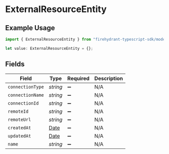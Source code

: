 # ExternalResourceEntity

## Example Usage

```typescript
import { ExternalResourceEntity } from "firehydrant-typescript-sdk/models/components";

let value: ExternalResourceEntity = {};
```

## Fields

| Field                                                                                         | Type                                                                                          | Required                                                                                      | Description                                                                                   |
| --------------------------------------------------------------------------------------------- | --------------------------------------------------------------------------------------------- | --------------------------------------------------------------------------------------------- | --------------------------------------------------------------------------------------------- |
| `connectionType`                                                                              | *string*                                                                                      | :heavy_minus_sign:                                                                            | N/A                                                                                           |
| `connectionName`                                                                              | *string*                                                                                      | :heavy_minus_sign:                                                                            | N/A                                                                                           |
| `connectionId`                                                                                | *string*                                                                                      | :heavy_minus_sign:                                                                            | N/A                                                                                           |
| `remoteId`                                                                                    | *string*                                                                                      | :heavy_minus_sign:                                                                            | N/A                                                                                           |
| `remoteUrl`                                                                                   | *string*                                                                                      | :heavy_minus_sign:                                                                            | N/A                                                                                           |
| `createdAt`                                                                                   | [Date](https://developer.mozilla.org/en-US/docs/Web/JavaScript/Reference/Global_Objects/Date) | :heavy_minus_sign:                                                                            | N/A                                                                                           |
| `updatedAt`                                                                                   | [Date](https://developer.mozilla.org/en-US/docs/Web/JavaScript/Reference/Global_Objects/Date) | :heavy_minus_sign:                                                                            | N/A                                                                                           |
| `name`                                                                                        | *string*                                                                                      | :heavy_minus_sign:                                                                            | N/A                                                                                           |